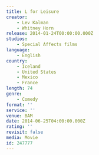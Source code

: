 ```yaml
---
title: L for Leisure
creator:
    - Lev Kalman
    - Whitney Horn
release: 2014-01-24T00:00:00.000Z
studios:
    - Special Affects films
language:
    - English
country:
    - Iceland
    - United States
    - Mexico
    - France
length: 74
genre:
    - Comedy
format: ''
service: ''
venue: BAM
date: 2014-06-25T04:00:00.000Z
rating: ''
revisit: false
media: Movie
id: 247777
---
```



